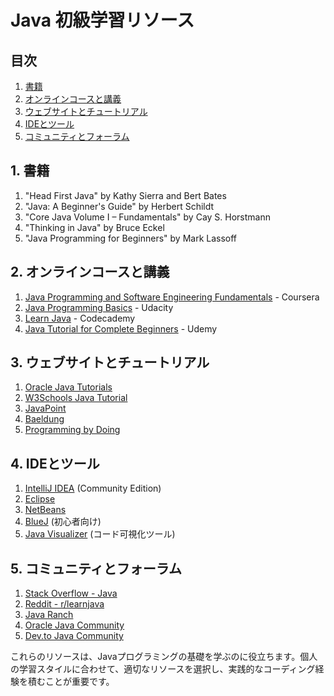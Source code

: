 # Java 初級学習リソース

## 目次
1. [書籍](#1-書籍)
2. [オンラインコースと講義](#2-オンラインコースと講義)
3. [ウェブサイトとチュートリアル](#3-ウェブサイトとチュートリアル)
4. [IDEとツール](#4-ideとツール)
5. [コミュニティとフォーラム](#5-コミュニティとフォーラム)

## 1. 書籍

1. "Head First Java" by Kathy Sierra and Bert Bates
2. "Java: A Beginner's Guide" by Herbert Schildt
3. "Core Java Volume I – Fundamentals" by Cay S. Horstmann
4. "Thinking in Java" by Bruce Eckel
5. "Java Programming for Beginners" by Mark Lassoff

## 2. オンラインコースと講義

1. [Java Programming and Software Engineering Fundamentals](https://www.coursera.org/specializations/java-programming) - Coursera
2. [Java Programming Basics](https://www.udacity.com/course/java-programming-basics--ud282) - Udacity
3. [Learn Java](https://www.codecademy.com/learn/learn-java) - Codecademy
4. [Java Tutorial for Complete Beginners](https://www.udemy.com/course/java-tutorial/) - Udemy

## 3. ウェブサイトとチュートリアル

1. [Oracle Java Tutorials](https://docs.oracle.com/javase/tutorial/)
2. [W3Schools Java Tutorial](https://www.w3schools.com/java/)
3. [JavaPoint](https://www.javatpoint.com/java-tutorial)
4. [Baeldung](https://www.baeldung.com/java-tutorial)
5. [Programming by Doing](https://programmingbydoing.com/)

## 4. IDEとツール

1. [IntelliJ IDEA](https://www.jetbrains.com/idea/) (Community Edition)
2. [Eclipse](https://www.eclipse.org/downloads/)
3. [NetBeans](https://netbeans.apache.org/)
4. [BlueJ](https://bluej.org/) (初心者向け)
5. [Java Visualizer](https://cscircles.cemc.uwaterloo.ca/java_visualize/) (コード可視化ツール)

## 5. コミュニティとフォーラム

1. [Stack Overflow - Java](https://stackoverflow.com/questions/tagged/java)
2. [Reddit - r/learnjava](https://www.reddit.com/r/learnjava/)
3. [Java Ranch](https://javaranch.com/)
4. [Oracle Java Community](https://community.oracle.com/community/java)
5. [Dev.to Java Community](https://dev.to/t/java)

これらのリソースは、Javaプログラミングの基礎を学ぶのに役立ちます。個人の学習スタイルに合わせて、適切なリソースを選択し、実践的なコーディング経験を積むことが重要です。